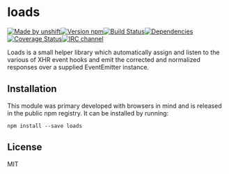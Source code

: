 # loads

[![Made by unshift][made-by]](http://unshift.io)[![Version
npm][version]](http://browsenpm.org/package/loads)[![Build
Status][build]](https://travis-ci.org/unshiftio/loads)[![Dependencies][david]](https://david-dm.org/unshiftio/loads)[![Coverage
Status][cover]](https://coveralls.io/r/unshiftio/loads?branch=master)[![IRC channel][irc]](http://webchat.freenode.net/?channels=unshift)

[made-by]: https://img.shields.io/badge/made%20by-unshift-00ffcc.svg?style=flat-square
[version]: https://img.shields.io/npm/v/loads.svg?style=flat-square
[build]: https://img.shields.io/travis/unshiftio/loads/master.svg?style=flat-square
[david]: https://img.shields.io/david/unshiftio/loads.svg?style=flat-square
[cover]: https://img.shields.io/coveralls/unshiftio/loads/master.svg?style=flat-square
[irc]: https://img.shields.io/badge/IRC-irc.freenode.net%23unshift-00a8ff.svg?style=flat-square

Loads is a small helper library which automatically assign and listen to the
various of XHR event hooks and emit the corrected and normalized responses over
a supplied EventEmitter instance.

## Installation

This module was primary developed with browsers in mind and is released in the
public npm registry. It can be installed by running:

```
npm install --save loads
```

## License

MIT
